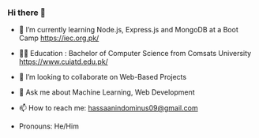 ### Hi there 👋

<!--
**hassaan09/hassaan09** is a ✨ _special_ ✨ repository because its `README.md` (this file) appears on your GitHub profile.
-->

- 🌱 I’m currently learning Node.js, Express.js and MongoDB at a Boot Camp https://iec.org.pk/
  
- 👨‍🎓 Education : Bachelor of Computer Science from Comsats University https://www.cuiatd.edu.pk/
  
- 👯 I’m looking to collaborate on Web-Based Projects
 
- 💬 Ask me about Machine Learning, Web Development
 
- 📫 How to reach me: hassaanindominus09@gmail.com
 
-  Pronouns: He/Him

